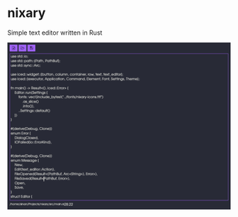 # nixary
Simple text editor written in Rust

![Text Editor](https://github.com/SinanGncgl/nixary/blob/main/imgs/nixary-editor.png)

